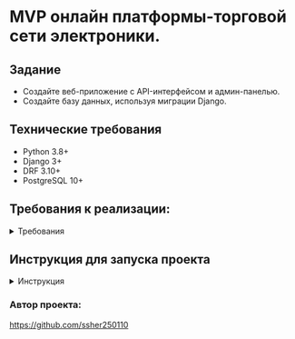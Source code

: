 # MVP онлайн платформы-торговой сети электроники.

## Задание

- Создайте веб-приложение с API-интерфейсом и админ-панелью.
- Создайте базу данных, используя миграции Django.

## Технические требования

- Python 3.8+
- Django 3+
- DRF 3.10+
- PostgreSQL 10+

## Требования к реализации:

<details>
<summary>Требования</summary>

1. Необходимо реализовать модель сети по продаже электроники.

Сеть должна представлять собой иерархическую структуру из трех уровней:

- завод;
- розничная сеть;
- индивидуальный предприниматель.

Каждое звено сети ссылается только на одного поставщика оборудования (не обязательно предыдущего по иерархии).
Важно отметить, что уровень иерархии определяется не названием звена, а отношением к остальным элементам сети,
т. е. завод всегда находится на уровне 0, а если розничная сеть относится напрямую к заводу, минуя остальные звенья,
ее уровень — 1.

Каждое звено сети должно обладать следующими элементами:

- Название.
- Контакты:
    - email,
    - страна,
    - город,
    - улица,
    - номер дома.

- Продукты:
    - название,
    - модель,
    - дата выхода продукта на рынок.

- Поставщик (предыдущий по иерархии объект сети).
- Задолженность перед поставщиком в денежном выражении с точностью до копеек.
- Время создания (заполняется автоматически при создании).

3. Сделать вывод в админ-панели созданных объектов.

На странице объекта сети добавить:

- ссылку на «Поставщика»;
- фильтр по названию города;
- admin action, очищающий задолженность перед поставщиком у выбранных объектов.

4. Используя DRF, создать набор представлений:

CRUD для модели поставщика (запретить обновление через API поля «Задолженность перед поставщиком»).

Добавить возможность фильтрации объектов по определенной стране.

5. Настроить права доступа к API так, чтобы только активные сотрудники имели доступ к API.

</details>

## Инструкция для запуска проекта

<details>
<summary>Инструкция</summary>
1. Клонируйте данный репозиторий к себе на локальную машину:

```bash
    git clone https://github.com/ssher250110/trading_network.git
```

2. В файле .env_example подставьте свои переменные окружения и переименуйте файл в .env
3. Запустите Docker
4. Введите команду в терминале(выполнение команды осуществляется из папки проекта):
    * Для Compose V1:
    ```bash
    docker-compose up -d --build 
    ```
    * Для Compose V2:
    ```bash
    docker compose up -d --build 
    ```

- Команда для создания суперпользователя

```bash
docker ps
```

```bash
docker exec -it <id_container_trading_network> bash
```

```bash
python3 manage.py createsuperuser
```

- Пути документации

```bash
http://127.0.0.1:8000/swagger/
```

```bash
http://127.0.0.1:8000/redoc/
```

</details>

### Автор проекта:

https://github.com/ssher250110